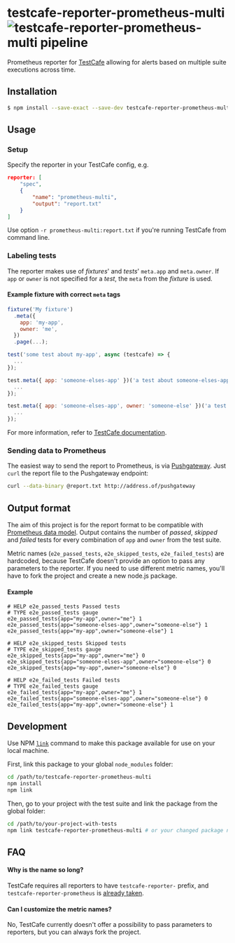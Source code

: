 testcafe-reporter-prometheus-multi ![testcafe-reporter-prometheus-multi pipeline](https://github.com/saucelabs/testcafe-reporter-prometheus-multi/workflows/testcafe-reporter-prometheus-multi%20pipeline/badge.svg)
==================================

Prometheus reporter for [TestCafe](https://devexpress.github.io/testcafe/) allowing for alerts based on multiple suite executions across time.

## Installation

```sh
$ npm install --save-exact --save-dev testcafe-reporter-prometheus-multi
```

## Usage

### Setup

Specify the reporter in your TestCafe config, e.g.

```json
reporter: [
	"spec",
	{
		"name": "prometheus-multi",
		"output": "report.txt"
	}
]
```

Use option `-r prometheus-multi:report.txt` if you're running TestCafe from command line.

### Labeling tests

The reporter makes use of _fixtures_' and _tests_' `meta.app` and `meta.owner`. If `app` or `owner` is not specified for a _test_, the `meta` from the _fixture_ is used.

#### Example fixture with correct `meta` tags

```js
fixture('My fixture')
  .meta({
    app: 'my-app',
    owner: 'me',
  })
  .page(...);

test('some test about my-app', async (testcafe) => {
  ...
});

test.meta({ app: 'someone-elses-app' })('a test about someone-elses-app', async (testcafe) => {
  ...
});

test.meta({ app: 'someone-elses-app', owner: 'someone-else' })('a test about someone-elses-app with a different owner', async (testcafe) => {
  ...
});
```

For more information, refer to [TestCafe documentation](https://devexpress.github.io/testcafe/documentation/using-testcafe/common-concepts/reporters.html#using-the-reporters).

### Sending data to Prometheus

The easiest way to send the report to Prometheus, is via [Pushgateway](https://github.com/prometheus/pushgateway). Just `curl` the report file to the Pushgateway endpoint:

```sh
curl --data-binary @report.txt http://address.of/pushgateway
```

## Output format

The aim of this project is for the report format to be compatible with [Prometheus data model](https://prometheus.io/docs/concepts/data_model/). Output contains the number of _passed_, _skipped_ and _failed_ tests for every combination of `app` and `owner` from the test suite.

Metric names (`e2e_passed_tests`, `e2e_skipped_tests`, `e2e_failed_tests`) are hardcoded, because TestCafe doesn't provide an option to pass any parameters to the reporter. If you need to use different metric names, you'll have to fork the project and create a new node.js package.

#### Example
```
# HELP e2e_passed_tests Passed tests
# TYPE e2e_passed_tests gauge
e2e_passed_tests{app="my-app",owner="me"} 1
e2e_passed_tests{app="someone-elses-app",owner="someone-else"} 1
e2e_passed_tests{app="my-app",owner="someone-else"} 1

# HELP e2e_skipped_tests Skipped tests
# TYPE e2e_skipped_tests gauge
e2e_skipped_tests{app="my-app",owner="me"} 0
e2e_skipped_tests{app="someone-elses-app",owner="someone-else"} 0
e2e_skipped_tests{app="my-app",owner="someone-else"} 0

# HELP e2e_failed_tests Failed tests
# TYPE e2e_failed_tests gauge
e2e_failed_tests{app="my-app",owner="me"} 1
e2e_failed_tests{app="someone-elses-app",owner="someone-else"} 0
e2e_failed_tests{app="my-app",owner="someone-else"} 1
```

## Development

Use NPM [`link`](https://docs.npmjs.com/cli/link) command to make this package available for use on your local machine.

First, link this package to your global `node_modules` folder:

```sh
cd /path/to/testcafe-reporter-prometheus-multi
npm install
npm link
```

Then, go to your project with the test suite and link the package from the global folder:

```sh
cd /path/to/your-project-with-tests
npm link testcafe-reporter-prometheus-multi # or your changed package name
```

## FAQ

#### Why is the name so long?

TestCafe requires all reporters to have `testcafe-reporter-` prefix, and `testcafe-reporter-prometheus` is [already taken](https://www.npmjs.com/package/testcafe-reporter-prometheus).

#### Can I customize the metric names?

No, TestCafe currently doesn't offer a possibility to pass parameters to reporters, but you can always fork the project.
